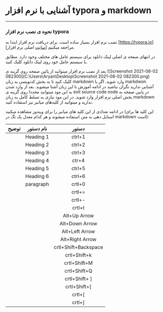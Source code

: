 # آشنایی با نرم افزار typora و markdown



------

### نحوه ی نصب نرم افزار typora



نصب نرم افزار بسیار ساده است. برای دریافت نرم افزار ابتدا به  [https://typora.io][سایت اصلی نرم افزار]  مراجعه میکنیم. 

در انتهای صفحه ی اصلی لینک دانلود برای سیستم عامل های مختلف وجود دارد. مطابق با سیستم عامل خود روی لینک دانلود کلیک کنید.

بعد از نصب نرم افزار میتوانید از پائین صفحه روی گزینه ی ![Screenshot 2021-08-02 082300](C:\Users\Aryan\Desktop\Screenshot 2021-08-02 082300.png) کلیک کنید تا به بخش کدنویسی به زبان markdown وارد شوید. اگر با markdwon آشنایی ندارید نگران نباشید در ادامه آموزش با این زبان آشنا میشوید. بعد از وارد شدن به این مود میتوانید مجددا روی گزینه ی exit source code node در پایین صفحه به بخش اصلی نرم افزار وارد شوید. در این مود نیازی به تسلط کامل به زبان markdown ندارید و میتوانید از کلیدهای میانبر نیز استفاده کنید.

در ادامه تعدادی از این کلید های میانبر را برای ویندوز مشاهده میکنید (این کلید ها برای استایل دهی به متن استفاده میشوند و هر کدام معدل یک تگ در markdown است):



| توضیح | نام دستور |        دستور         |
| :---: | :-------: | :------------------: |
|       | Heading 1 |        ctrl+1        |
|       | Heading 2 |        ctrl+2        |
|       | Heading 3 |        ctrl+3        |
|       | Heading 4 |        ctr+4         |
|       | Heading 5 |        ctrl+5        |
|       | Heading 6 |        ctrl+6        |
|       | paragraph |        crtl+0        |
|       |           |        crtl+=        |
|       |           |        crtl+-        |
|       |           |        crtl+t        |
|       |           |     Alt+Up Arrow     |
|       |           |    Alt+Down Arrow    |
|       |           |    Alt+Left Arrow    |
|       |           |   Alt+Right Arrow    |
|       |           | crtl+Shift+Backspace |
|       |           |     crtl+Shift+k     |
|       |           |     crtl+Shift+M     |
|       |           |     crtl+Shift+Q     |
|       |           |    crtl+Shift+ ]     |
|       |           |     crtl+Shift+[     |
|       |           |        crtl+[        |
|       |           |        crtl+]        |

